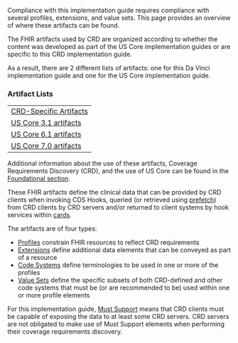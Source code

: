 Compliance with this implementation guide requires compliance with several profiles, extensions, and value sets. This page provides an overview of where these artifacts can be found.

The FHIR artifacts used by CRD are organized according to whether the content was developed as part of the US Core implementation guides or are specific to this CRD implementation guide.

As a result, there are 2 different lists of artifacts: one for this Da Vinci implementation guide and one for the US Core implementation guide.

### Artifact Lists
<table>
  <tr>
    <td><a href="artifacts.html">CRD-Specific Artifacts</a></td>
  </tr>
  <tr>
    <td><a href="{{site.data.fhir.ver.uscore3}}profiles.html">US Core 3.1 artifacts</a></td>
  </tr>
  <tr>
    <td><a href="{{site.data.fhir.ver.uscore6}}profiles-and-extensions.html">US Core 6.1 artifacts</a></td>
  </tr>
  <tr>
    <td><a href="{{site.data.fhir.ver.uscore7}}profiles-and-extensions.html">US Core 7.0 artifacts</a></td>
  </tr>
</table>

Additional information about the use of these artifacts, Coverage Requirements Discovery (CRD), and the use of US Core can be found in the [Foundational section](foundation.html#profiles).

These FHIR artifacts define the clinical data that can be provided by CRD clients when invoking CDS Hooks, queried (or retrieved using [prefetch](foundation.html#prefetch)) from CRD clients by CRD servers and/or returned to client systems by hook services within [cards](cards.html).

The artifacts are of four types:

* [Profiles]({{site.data.fhir.path}}profiling.html) constrain FHIR resources to reflect CRD requirements
* [Extensions]({{site.data.fhir.path}}extensibility.html) define additional data elements that can be conveyed as part of a resource
* [Code Systems]({{site.data.fhir.path}}codesystem.html) define terminologies to be used in one or more of the profiles
* [Value Sets]({{site.data.fhir.path}}valueset.html) define the specific subsets of both CRD-defined and other code systems that must be (or are recommended to be) used within one or more profile elements

For this implementation guide, [Must Support]({{site.data.fhir.path}}profiling.html#mustsupport) means that CRD clients must be capable of exposing the data to at least some CRD servers. CRD servers are not obligated to make use of Must Support elements when performing their coverage requirements discovery.

<!-- Todo: examples, capabilitystatement, TestScenario? -->